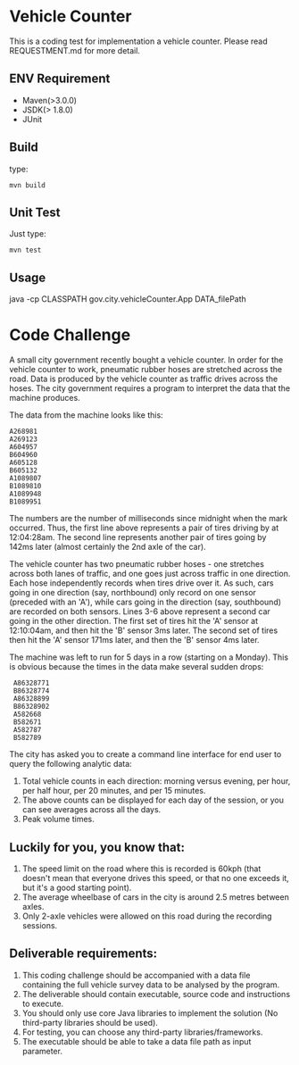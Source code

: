 Vehicle Counter
==============

This is a coding test for implementation a vehicle counter. Please read REQUESTMENT.md for more detail.

ENV Requirement
----------------
* Maven(>3.0.0)
* JSDK(> 1.8.0)
* JUnit

Build
-----
type:

    mvn build
   
Unit Test
---------
Just type:
    
    mvn test
    
Usage
-----
java -cp  CLASSPATH gov.city.vehicleCounter.App DATA_filePath




Code Challenge
==============

A small city government recently bought a vehicle counter. In order for the vehicle counter to work, pneumatic rubber hoses are stretched across the road. Data is produced by the vehicle counter as traffic drives across the hoses. The city government requires a program to interpret the data that the machine produces.


The data from the machine looks like this:

    A268981
    A269123
    A604957
    B604960
    A605128
    B605132
    A1089807
    B1089810
    A1089948
    B1089951

The numbers are the number of milliseconds since midnight when the mark occurred. Thus, the first line above represents a pair of tires driving by at 12:04:28am. The second line represents another pair of tires going by 142ms later (almost certainly the 2nd axle of the car).

The vehicle counter has two pneumatic rubber hoses - one stretches across both lanes of traffic, and one goes just across traffic in one direction. Each hose independently records when tires drive over it. As such, cars going in one direction (say, northbound) only record on one sensor (preceded with an 'A'), while cars going in the direction (say, southbound) are recorded on both sensors. Lines 3-6 above represent a second car going in the other direction. The first set of tires hit the 'A' sensor at 12:10:04am, and then hit the 'B' sensor 3ms later. The second set of tires then hit the 'A' sensor 171ms later, and then the 'B' sensor 4ms later.

The machine was left to run for 5 days in a row (starting on a Monday). This is obvious because the times in the data make several sudden drops:

     A86328771
     B86328774
     A86328899
     B86328902
     A582668
     B582671
     A582787
     B582789

The city has asked you to create a command line interface for end user to query the following analytic data:

1. Total vehicle counts in each direction: morning versus evening, per hour, per half hour, per 20 minutes, and per 15 minutes.
2. The above counts can be displayed for each day of the session, or you can see averages across all the days.
3. Peak volume times.

Luckily for you, you know that:
------------------------------

1. The speed limit on the road where this is recorded is 60kph (that doesn't mean that everyone drives this speed, or that no one exceeds it, but it's a good starting point).
2. The average wheelbase of cars in the city is around 2.5 metres between axles.
3. Only 2-axle vehicles were allowed on this road during the recording sessions.



Deliverable requirements:
-------------------------

1. This coding challenge should be accompanied with a data file containing the full vehicle survey data to be analysed by the program.
2. The deliverable should contain executable, source code and instructions to execute. 
3. You should only use core Java libraries to implement the solution (No third-party libraries should be used). 
4. For testing, you can choose any third-party libraries/frameworks.
4. The executable should be able to take a data file path as input parameter.



